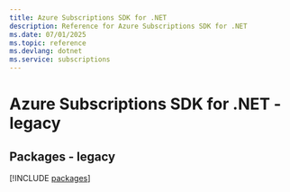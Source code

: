 ```yaml
---
title: Azure Subscriptions SDK for .NET
description: Reference for Azure Subscriptions SDK for .NET
ms.date: 07/01/2025
ms.topic: reference
ms.devlang: dotnet
ms.service: subscriptions
---
```

# Azure Subscriptions SDK for .NET - legacy
## Packages - legacy
[!INCLUDE [packages](subscriptions-index.md)]